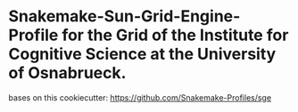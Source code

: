 # Snakemake-Sun-Grid-Engine-Profile for the Grid of the Institute for Cognitive Science at the University of Osnabrueck.

bases on this cookiecutter: https://github.com/Snakemake-Profiles/sge